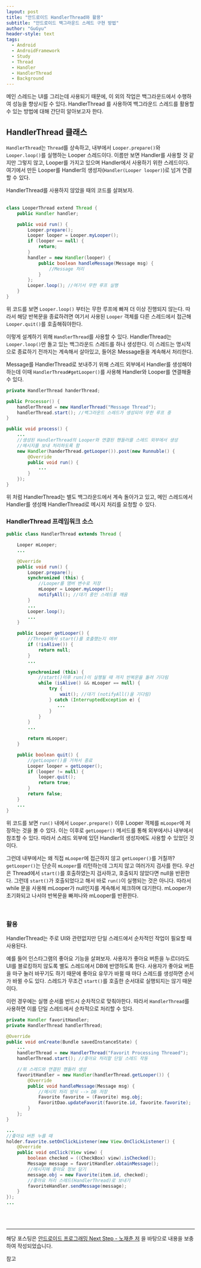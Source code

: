 ```yaml
---
layout: post
title: "안드로이드 HandlerThread와 활용"
subtitle: "안드로이드 백그라운드 스레드 구현 방법"
author: "GuGyu"
header-style: text
tags:
  - Android
  - AndroidFramework
  - Study
  - Thread
  - Handler
  - HandlerThread
  - Background
---
```


메인 스레드는 UI를 그리는데 사용되기 때문에, 이 외의 작업은 백그라운드에서 수행하여 성능을 향상시킬 수 있다. HandlerThread 를 사용하여 백그라운드 스레드를 활용할 수 있는 방법에 대해 간단히 알아보고자 한다.

## HandlerThread 클래스

`HandlerThread`는 `Thread`를 상속하고, 내부에서 `Looper.prepare()`와 `Looper.loop()`를 실행하는 Looper 스레드이다. 이름만 보면 Handler를 사용할 것 같지만 그렇지 않고, Looper를 가지고 있으며 Handler에서 사용하기 위한 스레드이다. 여기에서 만든 Looper를 Handler의 생성자(`Handler(Looper looper)`)로 넘겨 연결할 수 있다.  

HandlerThread를 사용하지 않았을 때의 코드를 살펴보자.  
<br>

```java
class LooperThread extend Thread {
    public Handler handler;

    public void run() {
        Looper.prepare();
        Looper looper = Looper.myLooper();
        if (looper == null) {
            return;
        }
        handler = new Handler(looper) {
            public boolean handleMessage(Message msg) {
                //Message 처리
            }
        };
        Looper.loop(); //여기서 무한 루프 실행
    }
}
```
위 코드를 보면 `Looper.loop()` 부터는 무한 루프에 빠져 더 이상 진행되지 않는다. 따라서 해당 반복문을 종료하려면 여기서 사용된 `Looper` 객체를 다른 스레드에서 접근해 `Looper.quit()`를 호출해줘야한다.  

이렇게 설계하기 위해 `HandlerThread`를 사용할 수 있다. HandlerThread는 `Looper.loop()`만 돌고 있는 백그라운드 스레드를 하나 생성한다. 이 스레드는 명시적으로 종료하기 전까지는 계속해서 살아있고, 들어온 Message들을 계속해서 처리한다.

Message를 HandlerThread로 보내주기 위해 스레드 외부에서 Handler를 생성해야하는데 이때 `HandlerThread#getLooper()`를 사용해 Handler와 Looper를 연결해줄 수 있다.

```java
private HandlerThread handerThread;

public Processor() {
    handlerThread = new HandlerThread("Message Thread");
    handlerThread.start(); //백그라운드 스레드가 생성되어 무한 루프 중
}

public void process() {
    ...
    //생성된 HandlerThread의 Looper와 연결된 핸들러를 스레드 외부에서 생성
    //메시지를 보내 처리하도록 함
    new Handler(handerThread.getLooper()).post(new Runnuble() {
        @Override
        public void run() {
            ...
        }
    });
}
```  

위 처럼 HandlerThread는 별도 백그라운드에서 계속 돌아가고 있고, 메인 스레드에서 Handler를 생성해 HandlerThread로 메시지 처리를 요청할 수 있다.
<br>

### HandlerThread 프레임워크 소스

```java
public class HandlerThread extends Thread {

    Looper mLooper;
    ...

    @Override
    public void run() {
        Looper.prepare();
        synchronized (this) {
            //Looper를 맴버 변수로 저장
            mLooper = Looper.myLooper();
            notifyAll(); //대기 중인 스레드를 깨움
        }
        ...
        Looper.loop();
        ...
    }

    public Looper getLooper() {
        //Thread에서 start()를 호출했는지 여부
        if (!isAlive()) {
            return null;
        }
        ...

        synchronized (this) {
            //start()이후 run()이 실행될 때 까지 반복문을 돌려 기다림
            while (isAlive() && mLooper == null) {
                try {
                    wait(); //대기 (notifyAll()을 기다림)
                } catch (InterruptedException e) {
                   ...
                }
            }
        }
        ...

        return mLooper;
    }

    public boolean quit() {
        //getLooper()를 거쳐서 종료
        Looper looper = getLooper();
        if (looper != null) {
            looper.quit();
            return true;
        }
        return false;
    }
    ...
}
```
위 코드를 보면 `run()` 내에서 `Looper.prepare()` 이후 Looper 객체를 `mLooper`에 저장하는 것을 볼 수 있다. 이는 이후로 `getLooper()` 메서드를 통해 외부에서나 내부에서 참조할 수 있다. 따라서 스레드 외부에 있던 Handler의 생성자에도 사용할 수 있었던 것이다.  

그런데 내부에서는 왜 직접 `mLooper`에 접근하지 않고 `getLooper()`를 거칠까? `getLooper()`는 단순히 `mLooper`를 리턴하는데 그치지 않고 여러가지 검사를 한다. 우선은 Thread에서 `start()`를 호출하였는지 검사하고, 호출되지 않았다면 null을 반환한다. 그런데 `start()`가 호출되었다고 해서 바로 `run()`이 실행되는 것은 아니다. 따라서 while 문을 사용해 mLooper가 null인지를 계속해서 체크하며 대기한다. mLooper가 초기화되고 나서야 반복문을 빠져나와 mLooper를 반환한다.  

<br>

### 활용

HandlerThread는 주로 UI와 관련없지만 단일 스레드에서 순차적인 작업이 필요할 때 사용된다. 

예를 들어 인스타그램의 좋아요 기능을 살펴보자. 사용자가 좋아요 버튼을 누르더라도 UI를 블로킹하지 않도록 별도 스레드에서 DB에 반영하도록 한다. 사용자가 좋아요 버튼을 마구 눌러 바꾸기도 하기 때문에 좋아요 유무가 바뀔 때 마다 스레드를 생성하면 순서가 바뀔 수도 있다. 스레드가 무조건 `start()`를 호출한 순서대로 실행되지는 않기 때문이다.  

이런 경우에는 실행 순서를 반드시 순차적으로 맞춰야한다. 따라서 `HandlerThread`를 사용하면 이를 단일 스레드에서 순차적으로 처리할 수 있다.  

```java
private Handler favoritHandler;
private HandlerThread handlerThread;

@Override
public void onCreate(Bundle savedInstanceState) {
    ...
    handlerThread = new HandlerThread("Favorit Processing Threaed");
    handlerThread.start(); //좋아요 처리할 단일 스레드 작동

    //위 스레드와 연결된 핸들러 생성
    favoritHandler = new Handler(handlerThread.getLooper()) {
        @Override
        public void handleMessage(Message msg) {
            //메시지 처리 방식 --> DB 저장
            Favorite favorite = (Favorite) msg.obj;
            FavoritDao.updateFavorit(favorite.id, favorite.favorite);
        }
    };
}
```
```java
...
//좋아요 버튼 누를 때
holder.favorite.setOnClickListener(new View.OnClickListener() {
    @Override
    public void onClick(View view) {
        boolean checked = ((CheckBox) view).isChecked();
        Message message = favoritHandler.obtainMessage();
        //메시지에 좋아요 정보 담기
        message.obj = new Favorite(item.id, checked);
        //좋아요 처리 스레드(HandlerThread)로 보내기
        favoriteHandler.sendMessage(message);
    }
});
...
```










<br>
<br>


--- 
해당 포스팅은 [안드로이드 프로그래밍 Next Step - 노재춘 저](http://www.yes24.com/Product/Goods/41085242) 을 바탕으로 내용을 보충하여 작성되었습니다.


참고  
